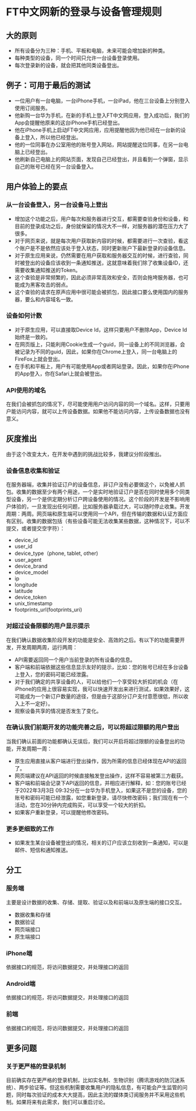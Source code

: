 # FT中文网新的登录与设备管理规则

## 大的原则
- 所有设备分为三种：手机、平板和电脑，未来可能会增加新的种类。
- 每种类型的设备，同一个时间只允许一台设备登录使用。
- 每次登录新的设备，就会把其他同类设备登出。

## 例子：可用于最后的测试
- 一位用户有一台电脑，一台iPhone手机，一台iPad，他在三台设备上分别登入使用订阅服务。
- 他新购一台华为手机，在新的手机上登入FT中文网应用，登入成功后，我们的App会提醒他原来的这台iPhone手机已经登出。
- 他在iPhone手机上启动FT中文网应用，应用提醒他因为他已经在一台新的设备上登入，所以他已经登出。
- 他的一位同事在办公室用他的账号登入网站，网站提醒这位同事，在另一台电脑上已经登出。
- 他刷新自己电脑上的网站页面，发现自己已经登出，并且看到一个弹窗，显示自己的账号已经在另一台设备登入。

## 用户体验上的要点
### 从一台设备登入，另一台设备马上登出
- 增加这个功能之后，用户每次和服务器进行交互，都需要查验身份和设备，和目前的登录成功之后，身份就保留的情况大不一样，对服务器的潜在压力大了很多。
- 对于网页来说，就是每次用户获取新内容的时候，都需要进行一次查验，看这个账户是不是依然应该处于登入状态，同时更新账户下最新登录的设备信息。
- 对于原生应用来说，仍然需要在用户获取和服务器交互的时候，进行查验，同时被登出的设备应该收到一条通知推送，这就意味着我们除了收集设备ID，还需要收集通知推送的Token。
- 这个查验是非常频繁的，因此必须非常高效和安全，否则会拖垮服务器，也可能成为黑客攻击的弱点。
- 这个查验的请求在原声应用中很可能会被抓包，因此接口要么使用国内的服务器，要么和内容域名一致。

### 设备如何计数
- 对于原生应用，可以直接取Device Id，这样只要用户不删除App，Device Id始终是一致的。
- 在网页版上，只能利用Cookie生成一个guid，同一设备上的不同浏览器，会被记录为不同的guid，因此，如果你在Chrome上登入，同一台电脑上的FireFox上就会登出。
- 在手机和平板上，用户有可能使用App或者网站登录。因此，如果你在iPhone的App登入，你在Safari上就会被登出。

### API使用的域名
在我们会被抓包的情况下，尽可能使用用户访问内容的同一个域名。这样，只要用户能访问内容，就可以上传设备数据。如果他不能访问内容，上传设备数据也没有意义。

## 灰度推出
由于这个改变太大，在开发中遇到的挑战比较多，我建议分阶段推出。

### 设备信息收集和验证
在服务器端，收集并验证订户的设备信息，非订户没有必要做这个，以免被人抓包。收集的数据至少有两个用途，一个是实时地验证订户是否在同时使用多个同类型设备，另一个是供定期分析订户跨设备使用的情况。这个阶段的开发是不影响用户体验的，一旦发现出任何问题，比如服务器承载过大，可以随时停止收集。开发周期：两周。网页端和原生端可以使用同一个API，但在传输的数据和认证方面应有区别。收集的数据包括（有些设备可能无法收集某些数据，这种情况下，可以不提交，或者提交空字符）：
- device_id
- user_id
- device_type（phone, tablet, other)
- user_agent
- device_brand
- device_model
- ip
- longitude 
- latitude
- device_token
- unix_timestamp
- footprints_url(footprints_uri)

### 对超过设备限额的用户显示提示
在我们确认数据收集阶段开发的功能是安全、高效的之后。有以下的功能需要开发，开发周期两周，运行两周：
- API需要返回同一个用户当前登录的所有设备的信息。
- 客户端和前端依据这些信息显示友好的提示，比如：您的账号已经在多台设备上登入，您的密码可能已经泄露。
- 对于我们确定的共享设备的人，可以给他们一个享受较大折扣的机会（在iPhone的应用上很容易实现，我可以快速开发出来进行测试，如果效果好，这可能成为一个新订户数量的途径，但是由于这部分订户支付意愿很低，所以收入上不一定好）。
- 观察设备共享的情况是否发生了变化。

### 在确认我们前期开发的功能完善之后，可以将超过限额的用户登出
当我们确认前面的功能都确认无误后，我们可以开启将超过限额的设备登出的功能，开发周期一周：
- 原生应用直接从客户端进行登出操作，因为所需的信息已经体现在API的返回了。
- 网页端建议在API返回的时候直接触发登出操作，这样不容易被第三方截获。
- 客户端和前端会记录下API返回的信息，并相应进行解释，如：您的账号已经于2022年3月3日 09:32分在一台华为手机登入，如果这不是您的设备，您的账号和密码可能已经泄露，如您重新登录，请尽快修改密码；我们现在有一个活动，您在30分钟内完成购买，可以享受一个较大的折扣。
- 如果客户重新登录，可以提醒他修改密码。

### 更多更细致的工作
- 如果发生某台设备被登出的情况，相关的订户应该立刻收到一条通知，可以是邮件、短信和通知推送。

## 分工

### 服务端
主要是设计数据的收集、存储、提取、验证以及和前端以及原生端的接口交互。
- 数据收集和存储
- 数据验证
- 网页端接口
- 原生端接口

### iPhone端
依据接口的规范，将访问数据提交，并处理接口的返回

### Android端
依据接口的规范，将访问数据提交，并处理接口的返回

### 前端
依据接口的规范，将访问数据提交，并处理接口的返回

## 更多问题
### 关于更严格的登录机制
目前确实存在更严格的登录机制，比如实名制、生物识别（腾讯游戏的防沉迷系统）、两步验证等。但这些机制需要收集用户的隐私信息，有可能会产生监管的问题，同时每次验证的成本大大提高，因此主流的媒体类订阅服务并不采用这些机制。如果将来有此需求，我们可以重启讨论。